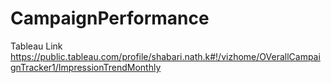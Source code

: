 # CampaignPerformance

Tableau Link
https://public.tableau.com/profile/shabari.nath.k#!/vizhome/OVerallCampaignTracker1/ImpressionTrendMonthly
